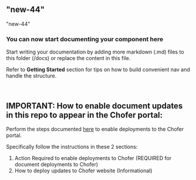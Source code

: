## "new-44"

"new-44"

### You can now start documenting your component here

Start writing your documentation by adding more markdown (.md) files to this folder (/docs) or replace the content in this file.

Refer to **Getting Started** section for tips on how to build convenient nav and handle the structure. 

<BR>

## IMPORTANT:  How to enable document updates in this repo to appear in the Chofer portal:
Perform the steps documented [here](https://chofer.cloud.toyota.com/docs/default/Component/choferpipelinesuserguides/pipeline-deploy-tech-docs/#action-required-to-enable-deployments-to-chofer) to enable deployments to the Chofer portal.

Specifically follow the instructions in these 2 sections:
<BR>
1. Action Required to enable deployments to Chofer (REQUIRED for document deployments to Chofer)
2. How to deploy updates to Chofer website         (Informational)
